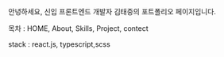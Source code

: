 안녕하세요, 신입 프론트엔드 개발자 김태중의 포트폴리오 페이지입니다.

목차 : HOME, About, Skills, Project, contect

stack : react.js, typescript,scss
